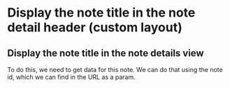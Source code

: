 # Display the note title in the note detail header (custom layout)




## Display the note title in the note details view

To do this, we need to get data for this note.  We can do that using the note id, which we can find in the URL as a param.







